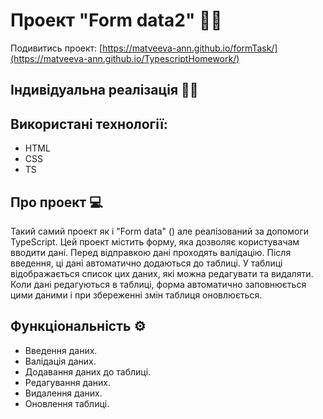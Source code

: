 # Проект "Form data2" 📝🔢 

Подивитись проект: [https://matveeva-ann.github.io/formTask/](https://matveeva-ann.github.io/TypescriptHomework/)

## Індивідуальна реалізація 👩‍💼

## Використані технології:
- HTML
- CSS
- TS

## Про проект 💻

Такий самий проект як і "Form data" () але реалізований за допомоги TypeScript.
Цей проект містить форму, яка дозволяє користувачам вводити дані. Перед відправкою дані проходять валідацію. Після введення, ці дані автоматично додаються до таблиці. У таблиці відображається список цих даних, які можна редагувати та видаляти. Коли дані редагуються в таблиці, форма автоматично заповнюється цими даними і при збереженні змін таблиця оновлюється.

## Функціональність ⚙️
- Введення даних.
- Валідація даних.
- Додавання даних до таблиці.
- Редагування даних.
- Видалення даних.
- Оновлення таблиці.
